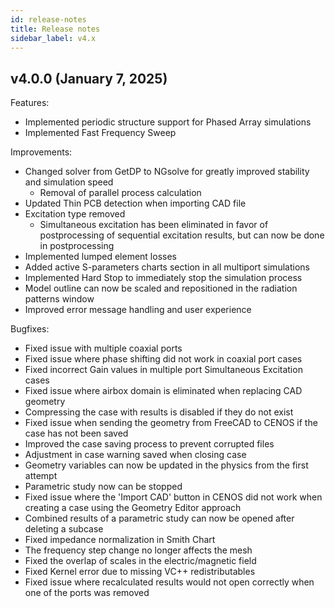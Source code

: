 ```yaml
---
id: release-notes
title: Release notes
sidebar_label: v4.x
---
```



## v4.0.0 (January 7, 2025)

Features:

* Implemented periodic structure support for Phased Array simulations
* Implemented Fast Frequency Sweep

Improvements:

* Changed solver from GetDP to NGsolve for greatly improved stability and simulation speed
   * Removal of parallel process calculation
* Updated Thin PCB detection when importing CAD file
* Excitation type removed
   * Simultaneous excitation has been eliminated in favor of postprocessing of sequential excitation results, but can now be done in postprocessing
* Implemented lumped element losses
* Added active S-parameters charts section in all multiport simulations
* Implemented Hard Stop to immediately stop the simulation process
* Model outline can now be scaled and repositioned in the radiation patterns window
* Improved error message handling and user experience

Bugfixes:

* Fixed issue with multiple coaxial ports
* Fixed issue where phase shifting did not work in coaxial port cases
* Fixed incorrect Gain values in multiple port Simultaneous Excitation cases
* Fixed issue where airbox domain is eliminated when replacing CAD geometry
* Compressing the case with results is disabled if they do not exist
* Fixed issue when sending the geometry from FreeCAD to CENOS if the case has not been saved
* Improved the case saving process to prevent corrupted files
* Adjustment in case warning saved when closing case
* Geometry variables can now be updated in the physics from the first attempt
* Parametric study now can be stopped
* Fixed issue where the 'Import CAD' button in CENOS did not work when creating a case using the Geometry Editor approach
* Combined results of a parametric study can now be opened after deleting a subcase
* Fixed impedance normalization in Smith Chart
* The frequency step change no longer affects the mesh
* Fixed the overlap of scales in the electric/magnetic field
* Fixed Kernel error due to missing VC++ redistributables
* Fixed issue where recalculated results would not open correctly when one of the ports was removed
